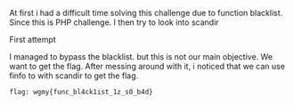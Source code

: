 At first i had a difficult time solving this challenge due to function blacklist. Since this is PHP challenge. I then try to look into scandir

First attempt

I managed to bypass the blacklist. but this is not our main objective. We want to get the flag. After messing around with it, i noticed that we can use finfo to with scandir to get the flag.

```
flag: wgmy{func_bl4ck1ist_1z_s0_b4d}
```
